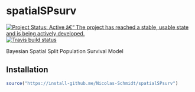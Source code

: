 
<!-- README.md is generated from README.Rmd. Please edit that file -->

# spatialSPsurv

<!-- badges: start -->

[![Project Status: Active â€“ The project has reached a stable, usable
state and is being actively
developed.](https://www.repostatus.org/badges/latest/active.svg)](https://www.repostatus.org/#active)
[![Travis build
status](https://travis-ci.com/Nicolas-Schmidt/spatialSPsurv.svg?branch=master)](https://travis-ci.com/Nicolas-Schmidt/spatialSPsurv)
<!-- badges: end -->

Bayesian Spatial Split Population Survival Model

## Installation

``` r
source("https://install-github.me/Nicolas-Schmidt/spatialSPsurv")
```
